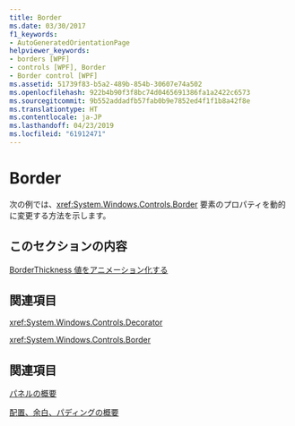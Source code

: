 ```yaml
---
title: Border
ms.date: 03/30/2017
f1_keywords:
- AutoGeneratedOrientationPage
helpviewer_keywords:
- borders [WPF]
- controls [WPF], Border
- Border control [WPF]
ms.assetid: 51739f83-b5a2-489b-854b-30607e74a502
ms.openlocfilehash: 922b4b90f3f8bc74d0465691386fa1a2422c6573
ms.sourcegitcommit: 9b552addadfb57fab0b9e7852ed4f1f1b8a42f8e
ms.translationtype: HT
ms.contentlocale: ja-JP
ms.lasthandoff: 04/23/2019
ms.locfileid: "61912471"
---
```

# <a name="border"></a>Border
次の例では、<xref:System.Windows.Controls.Border> 要素のプロパティを動的に変更する方法を示します。  
  
## <a name="in-this-section"></a>このセクションの内容  
 [BorderThickness 値をアニメーション化する](how-to-animate-a-borderthickness-value.md)  
  
## <a name="reference"></a>関連項目  
 <xref:System.Windows.Controls.Decorator>  
  
 <xref:System.Windows.Controls.Border>  
  
## <a name="related-sections"></a>関連項目  
 [パネルの概要](panels-overview.md)  
  
 [配置、余白、パディングの概要](../advanced/alignment-margins-and-padding-overview.md)

